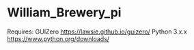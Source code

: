# William_Brewery_pi

Requires: GUIZero https://lawsie.github.io/guizero/
          Python 3.x.x https://www.python.org/downloads/
